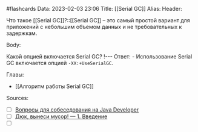 #flashcards
Data: 2023-02-03 23:06
Title: [[Serial GC]]
Alias:
Header:

Что такое [[Serial GC]]?::[[Serial GC]] – это самый простой вариант для приложений с небольшим объемом данных и не требовательных к задержкам.
<!--SR:!2023-11-03,10,670-->



Body:


Какой опцией включается Serial GC?
!---
Ответ:
	- Использование Serial GC включается опцией `-XX:+UseSerialGC`.
<!--SR:!2023-11-03,10,710-->




Главы:
- [[Алгоритм работы Serial GC]]


Sources:
- [ ] [Вопросы для собеседования на Java Developer](https://github.com/enhorse/java-interview/blob/master/README.md#%D0%9E%D0%9E%D0%9F)
- [ ] [Дюк, вынеси мусор! — 1. Введение](https://habr.com/ru/post/269621/)
- [ ] []()
